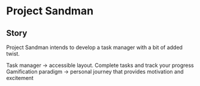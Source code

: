# Project Sandman

## Story

Project Sandman intends to develop a task manager with a bit of added twist.

Task manager -> accessible layout.
Complete tasks and track your progress 
Gamification paradigm -> personal journey that provides motivation and excitement
